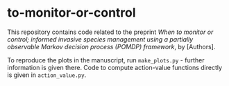 # to-monitor-or-control

This repository contains code related to the preprint *When to monitor or control; informed invasive species management using a partially observable Markov decision process (POMDP) framework*, by [Authors]. 

To reproduce the plots in the manuscript, run `make_plots.py` - further information is given there. Code to compute action-value functions directly is given in `action_value.py`.